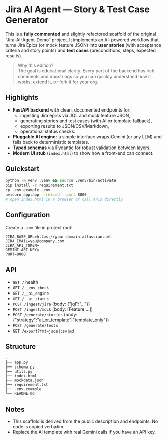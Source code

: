 # Jira AI Agent — Story & Test Case Generator 

This is a **fully commented** and slightly refactored scaffold of the original “Jira-AI-Agent-Demo” project. 
It implements an AI-powered workflow that turns Jira Epics (or mock feature JSON) into **user stories** 
(with acceptance criteria and story points) and **test cases** (preconditions, steps, expected results).

> Why this edition?  
> The goal is educational clarity. Every part of the backend has rich comments and docstrings so you can quickly understand how it works, extend it, or fork it for your org.

## Highlights

- **FastAPI backend** with clean, documented endpoints for:
  - ingesting Jira epics via JQL and mock feature JSON,
  - generating stories and test cases (with AI or template fallback),
  - exporting results to JSON/CSV/Markdown,
  - operational status checks.
- **Pluggable AI engine**: a simple interface wraps Gemini (or any LLM) and falls back to deterministic templates.
- **Typed schemas** via Pydantic for robust validation between layers.
- **Modern UI stub** (`index.html`) to show how a front-end can connect.

## Quickstart

```bash
python -m venv .venv && source .venv/bin/activate
pip install -r requirement.txt
cp .env.example .env
uvicorn app:app --reload --port 8000
# open index.html in a browser or call APIs directly
```

## Configuration

Create a `.env` file in project root:

```
JIRA_BASE_URL=https://your-domain.atlassian.net
JIRA_EMAIL=you@company.com
JIRA_API_TOKEN=
GEMINI_API_KEY=
PORT=8000
```

## API

- `GET /` health
- `GET /__env_check`
- `GET /__ai_engine`
- `GET /__ai_status`
- `POST /ingest/jira` (body: {"jql":"..."})
- `POST /ingest/mock` (body: [Feature,...])
- `POST /generate/stories` (body: {"strategy":"ai_or_template"|"template_only"})
- `POST /generate/tests`
- `GET /export?fmt=json|csv|md`

## Structure

```
.
├── app.py
├── schema.py
├── utils.py
├── index.html
├── mockdata.json
├── requirement.txt
├── .env.example
└── README.md
```

## Notes

- This scaffold is derived from the public description and endpoints. No code is copied verbatim.
- Replace the AI template with real Gemini calls if you have an API key.
